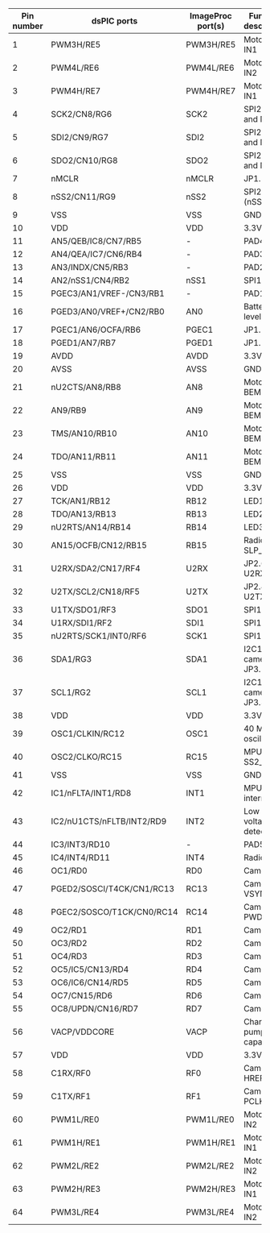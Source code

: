 | Pin number | dsPIC ports               | ImageProc port(s) | Function description   |
| ---------- | ------------------------- | ----------------- | ---------------------- |
| 1          | PWM3H/RE5                 | PWM3H/RE5         | Motor C IN1            |
| 2          | PWM4L/RE6                 | PWM4L/RE6         | Motor D IN2            |
| 3          | PWM4H/RE7                 | PWM4H/RE7         | Motor D IN1            |
| 4          | SCK2/CN8/RG6              | SCK2              | SPI2 flash and MPU     |
| 5          | SDI2/CN9/RG7              | SDI2              | SPI2 flash and MPU     |
| 6          | SDO2/CN10/RG8             | SDO2              | SPI2 flash and MPU     |
| 7          | nMCLR                     | nMCLR             | JP1.5 (ICD)            |
| 8          | nSS2/CN11/RG9             | nSS2              | SPI2 flash (nSS2_1)    |
| 9          | VSS                       | VSS               | GND                    |
| 10         | VDD                       | VDD               | 3.3V                   |
| 11         | AN5/QEB/IC8/CN7/RB5       | -                 | PAD4                   |
| 12         | AN4/QEA/IC7/CN6/RB4       | -                 | PAD3                   |
| 13         | AN3/INDX/CN5/RB3          | -                 | PAD2                   |
| 14         | AN2/nSS1/CN4/RB2          | nSS1              | SPI1 radio             |
| 15         | PGEC3/AN1/VREF-/CN3/RB1   | -                 | PAD1                   |
| 16         | PGED3/AN0/VREF+/CN2/RB0   | AN0               | Battery level sense    |
| 17         | PGEC1/AN6/OCFA/RB6        | PGEC1             | JP1.1 (ICD)            |
| 18         | PGED1/AN7/RB7             | PGED1             | JP1.2 (ICD)            |
| 19         | AVDD                      | AVDD              | 3.3V                   |
| 20         | AVSS                      | AVSS              | GND                    |
| 21         | nU2CTS/AN8/RB8            | AN8               | Motor A BEMF           |
| 22         | AN9/RB9                   | AN9               | Motor B BEMF           |
| 23         | TMS/AN10/RB10             | AN10              | Motor C BEMF           |
| 24         | TDO/AN11/RB11             | AN11              | Motor D BEMF           |
| 25         | VSS                       | VSS               | GND                    |
| 26         | VDD                       | VDD               | 3.3V                   |
| 27         | TCK/AN1/RB12              | RB12              | LED1                   |
| 28         | TDO/AN13/RB13             | RB13              | LED2                   |
| 29         | nU2RTS/AN14/RB14          | RB14              | LED3                   |
| 30         | AN15/OCFB/CN12/RB15       | RB15              | Radio SLP_TR           |
| 31         | U2RX/SDA2/CN17/RF4        | U2RX              | JP2.6 U2RX             |
| 32         | U2TX/SCL2/CN18/RF5        | U2TX              | JP2.4 U2TX             |
| 33         | U1TX/SDO1/RF3             | SDO1              | SPI1 radio             |
| 34         | U1RX/SDI1/RF2             | SDI1              | SPI1 radio             |
| 35         | nU2RTS/SCK1/INT0/RF6      | SCK1              | SPI1 radio             |
| 36         | SDA1/RG3                  | SDA1              | I2C1 camera, JP3.5     |
| 37         | SCL1/RG2                  | SCL1              | I2C1 camera, JP3.3     |
| 38         | VDD                       | VDD               | 3.3V                   |
| 39         | OSC1/CLKIN/RC12           | OSC1              | 40 MHz oscillator      |
| 40         | OSC2/CLKO/RC15            | RC15              | MPU SS2_2              |
| 41         | VSS                       | VSS               | GND                    |
| 42         | IC1/nFLTA/INT1/RD8        | INT1              | MPU interrupt          |
| 43         | IC2/nU1CTS/nFLTB/INT2/RD9 | INT2              | Low voltage detect     |
| 44         | IC3/INT3/RD10             | -                 | PAD5                   |
| 45         | IC4/INT4/RD11             | INT4              | Radio IRQ              |
| 46         | OC1/RD0                   | RD0               | Camera D0              |
| 47         | PGED2/SOSCI/T4CK/CN1/RC13 | RC13              | Camera VSYNC           |
| 48         | PGEC2/SOSCO/T1CK/CN0/RC14 | RC14              | Camera PWDN            |
| 49         | OC2/RD1                   | RD1               | Camera D1              |
| 50         | OC3/RD2                   | RD2               | Camera D2              |
| 51         | OC4/RD3                   | RD3               | Camera D3              |
| 52         | OC5/IC5/CN13/RD4          | RD4               | Camera D4              |
| 53         | OC6/IC6/CN14/RD5          | RD5               | Camera D5              |
| 54         | OC7/CN15/RD6              | RD6               | Camera D6              |
| 55         | OC8/UPDN/CN16/RD7         | RD7               | Camera D7              |
| 56         | VACP/VDDCORE              | VACP              | Charge pump capacitor  | 
| 57         | VDD                       | VDD               | 3.3V                   |
| 58         | C1RX/RF0                  | RF0               | Camera HREF            |
| 59         | C1TX/RF1                  | RF1               | Camera PCLK            |
| 60         | PWM1L/RE0                 | PWM1L/RE0         | Motor A IN2            |
| 61         | PWM1H/RE1                 | PWM1H/RE1         | Motor A IN1            |
| 62         | PWM2L/RE2                 | PWM2L/RE2         | Motor B IN2            |
| 63         | PWM2H/RE3                 | PWM2H/RE3         | Motor B IN1            |
| 64         | PWM3L/RE4                 | PWM3L/RE4         | Motor C IN2            |
